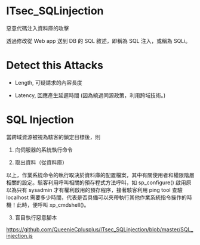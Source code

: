 # ITsec_SQLinjection
惡意代碼注入資料庫的攻擊

透過修改從 Web app 送到 DB 的 SQL 敘述，即稱為 SQL 注入，或稱為 SQLi。

# Detect this Attacks

* Length, 可疑請求的內容長度

* Latency, 回應產生延遲時間 (因為繞過同源政策，利用跨域技術。)

# SQL Injection

當跨域資源被視為駭客的鎖定目標後，則

1. 向伺服器的系統執行命令

2. 取出資料（從資料庫）

以上，作業系統命令的執行取決於資料庫的配置檔案，其中有關使用者和權限階層相關的設定。駭客利用呼叫相關的預存程式方法呼叫，如 sp_configure() 啟用原以為只有 sysadmin 才有權利啟用的預存程序，接著駭客利用 ping tool 查驗 localhost 需要多少時間，代表是否具備可以夾帶執行其他作業系統指令操作的時機！此時，便呼叫 xp_cmdshell()。

3. 盲目執行惡意腳本

 https://github.com/QueenieCplusplus/ITsec_SQLinjection/blob/master/SQL_injection.js


